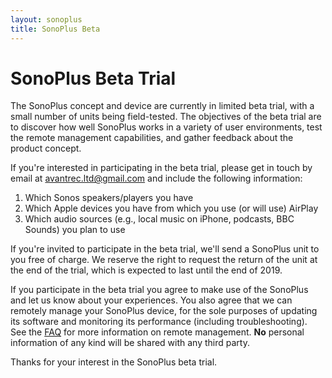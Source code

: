 ```yaml
---
layout: sonoplus
title: SonoPlus Beta
---
```


# SonoPlus Beta Trial

The SonoPlus concept and device are currently in limited beta trial, with a small number of units being field-tested. The objectives of the beta trial are to discover how well SonoPlus works in a variety of user environments, test the remote management capabilities, and gather feedback about the product concept.

If you're interested in participating in the beta trial, please get in touch by email at <a href="mailto:avantrec.ltd@gmail.com">avantrec.ltd@gmail.com</a> and include the following information:

1. Which Sonos speakers/players you have
2. Which Apple devices you have from which you use (or will use) AirPlay
3. Which audio sources (e.g., local music on iPhone, podcasts, BBC Sounds) you plan to use

If you're invited to participate in the beta trial, we'll send a SonoPlus unit to you free of charge. We reserve the right to request the return of the unit at the end of the trial, which is expected to last until the end of 2019.

If you participate in the beta trial you agree to make use of the SonoPlus and let us know about your experiences. You also agree that we can remotely manage your SonoPlus device, for the sole purposes of updating its software and monitoring its performance (including troubleshooting). See the [FAQ](../sonoplus-faq/index.html#remote-management) for more information on remote management. **No** personal information of any kind will be shared with any third party.

Thanks for your interest in the SonoPlus beta trial.